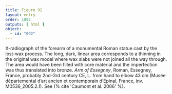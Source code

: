```yaml
---
title: Figure 92
layout: entry
order: 1092
outputs: [ html ]
object:
  - id: "092"
---
```


X-radiograph of the forearm of a monumental Roman statue cast by the lost-wax process. The long, dark, linear area corresponds to a thinning in the original wax model where wax slabs were not joined all the way through. The area would have been filled with core material and the imperfection was thus translated into bronze. *Arm of Essegney*, Roman, Essegney, France, probably 2nd–3rd century CE, L. from hand to elbow 43 cm (Musée départemental d’art ancien et contemporain d’Epinal, France, inv. M0536_2005.2.1). See {% cite 'Caumont et al. 2006' %}.
